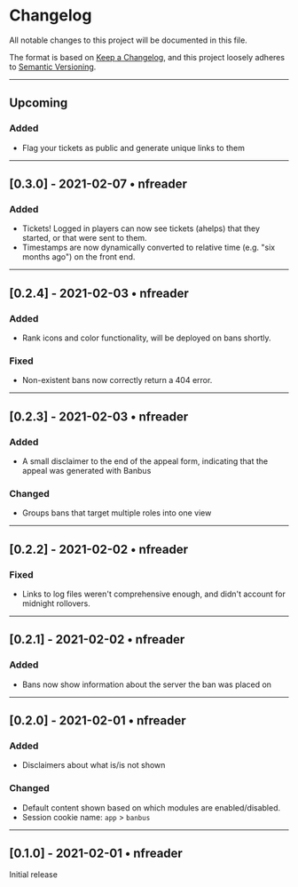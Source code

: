 # Changelog

All notable changes to this project will be documented in this file.

The format is based on [Keep a Changelog](https://keepachangelog.com/en/1.0.0/),
and this project loosely adheres to [Semantic Versioning](https://semver.org/spec/v2.0.0.html).

---

## Upcoming

### Added

- Flag your tickets as public and generate unique links to them

---

## [0.3.0] - 2021-02-07 • nfreader

### Added

- Tickets! Logged in players can now see tickets (ahelps) that they started, or that were sent to them.
- Timestamps are now dynamically converted to relative time (e.g. "six months ago") on the front end.

---

## [0.2.4] - 2021-02-03 • nfreader

### Added

- Rank icons and color functionality, will be deployed on bans shortly.

### Fixed

- Non-existent bans now correctly return a 404 error.

---

## [0.2.3] - 2021-02-03 • nfreader

### Added

- A small disclaimer to the end of the appeal form, indicating that the appeal was generated with Banbus

### Changed

- Groups bans that target multiple roles into one view

---

## [0.2.2] - 2021-02-02 • nfreader

### Fixed

- Links to log files weren't comprehensive enough, and didn't account for midnight rollovers.

---

## [0.2.1] - 2021-02-02 • nfreader

### Added

- Bans now show information about the server the ban was placed on

---

## [0.2.0] - 2021-02-01 • nfreader

### Added

- Disclaimers about what is/is not shown

### Changed

- Default content shown based on which modules are enabled/disabled.
- Session cookie name: `app` > `banbus`

---

## [0.1.0] - 2021-02-01 • nfreader

Initial release
